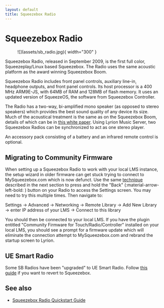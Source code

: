 ```yaml
---
layout: default
title: Squeezebox Radio
---
```


# Squeezebox Radio

<figure markdown="span">
  ![](assets/sb_radio.jpg){ width="300" }
</figure>

Squeezebox Radio, released in September 2009, is the first full color, Squeezeplay/Linux based Squeezebox. The Radio uses the same acoustic platform as the award winning Squeezebox Boom.

Squeezebox Radio includes front panel controls, auxiliary line-in, headphone outputs, and front panel controls. Its host processor is a 400 MHz ARM9E-JS, with 64MB of RAM and 128MB of flash memory. It uses an updated version of SqueezeOS, the software from Squeezebox Controller.

The Radio has a two-way, bi-amplified mono speaker (as opposed to stereo speakers) which provides the best sound quality of any device its size. Much of the acoustical treatment is the same as on the Squeezebox Boom, details of which can be in [this white paper](assets/Logitech_Squeezebox_Boom_Audio_Design.pdf). Using Lyrion Music Server, two Squeezebox Radios can be synchronized to act as one stereo player.

An accessory pack consisting of a battery and an infrared remote control is optional.

## Migrating to Community Firmware

When setting up a Squeezebox Radio to work with your local LMS instance, the setup wizard in older firmware can get stuck trying to connect to MySqueezebox.com which is now defunct.  Use the same
[technique](../getting-started/migrate-from-uesr.md) described in the next section
to press and hold the "Back" (:material-arrow-left-bold: ) button on your Radio to access the Settings screen.
You may need to try this multiple times.  Then navigate to:

Settings → Advanced → Networking → Remote Library → Add New Library → enter IP address of your LMS → Connect to this library

You should then be connected to your local LMS.  If you have the plugin entitled "Community Firmware for Touch/Radio/Controller" installed on your local LMS, you should see a prompt for a firmware update which will eliminate the connection attempt to MySqueezebox.com and rebrand the startup screen to Lyrion.


## UE Smart Radio

Some SB Radios have been "upgraded" to UE Smart Radio. Follow [this guide](../getting-started/migrate-from-uesr.md) if you want to revert to Squeezebox.

## See also

- [Squeezebox Radio Quickstart Guide](https://downloads.lms-community.org/docs/Squeezebox%20Radio.pdf)
